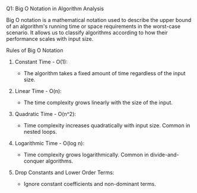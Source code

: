 Q1: Big O Notation in Algorithm Analysis

Big O notation is a mathematical notation used to describe the upper bound of an algorithm's running time or space requirements in the worst-case scenario. It allows us to classify algorithms according to how their performance scales with input size.

Rules of Big O Notation

1. Constant Time - O(1):
   - The algorithm takes a fixed amount of time regardless of the input size.

2. Linear Time - O(n):
   - The time complexity grows linearly with the size of the input.

3. Quadratic Time - O(n^2):
   - Time complexity increases quadratically with input size. Common in nested loops.

4. Logarithmic Time - O(log n):
   - Time complexity grows logarithmically. Common in divide-and-conquer algorithms.

5. Drop Constants and Lower Order Terms:
   - Ignore constant coefficients and non-dominant terms.
